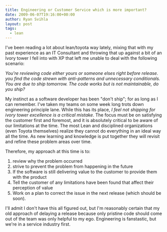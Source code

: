 ```yaml
---
title: Engineering or Customer Service which is more important?
date: 2009-06-07T19:16:00+00:00
author: Ryan Svihla
layout: post
tags:
  - lean
---
```

I've been reading a lot about lean/toyota way lately, mixing that with my past experience as an IT Consultant and throwing that up against a bit of an Ivory tower I fell into with XP that left me unable to deal with the following scenario:

_You're reviewing code either yours or someone elses right before release. you find the code strewn with anti-patterns and unnecessary conditionals. You are due to ship tomorrow. The code works but is not maintainable, do you ship?_

My instinct as a software developer has been "don't ship"; for as long as I can remember. I've taken my teams on some week long trots down engineering principle lane. While this has its place, _I feel not shipping for ivory tower excellence is a critical mistake_. The focus must be on satisfying the customer first and foremost, and it is absolutely critical to be aware of our limitations at the time. The most Lean and disciplined organizations (even Toyota themselves) realize they cannot do everything in an ideal way all the time. As new learning and knowledge is put together they will revisit and refine these problem areas over time. 

Therefore, my approach at this time is to:

  1. review why the problem occurred 
  2. strive to prevent the problem from happening in the future 
  3. If the software is still delivering value to the customer to provide them with the product
  4. Tell the customer of any limitations have been found that affect their perception of value
  5. Work on a plan to correct the issue in the next release (which should be soon).

I'll admit I don't have this all figured out, but I'm reasonably certain that my old approach of delaying a release because only pristine code should come out of the team was only helpful to my ego. Engineering is fanstastic, but we're in a service industry first.
